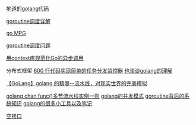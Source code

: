 # 
[地道的golang代码](http://colobu.com/2017/06/30/idiomatic-go-references/)

[goroutine调度详解](http://blog.csdn.net/heiyeshuwu/article/details/51178268)

[go MPG](http://colobu.com/2016/06/27/dive-into-go-8/)

[goroutine调度问题](http://www.cnblogs.com/nullcc/p/5926686.html)

[](https://juejin.im/entry/58bad368ac502e006bf6eba3)

[用context库规范化Go的异步调用](http://wudaijun.com/2017/08/go-conetxt-usage/)


分布式框架
[600 行代码实现简单的任务分发监控器](http://masutangu.com/2015/08/script-monitor-writen-in-600-lines-code/)
[也谈谈golang的理解](http://masutangu.com/2015/08/talk-about-golang/)


[【GoLang】golang 的精髓--流水线，对现实世界的完美模拟](http://www.cnblogs.com/junneyang/p/6215785.html)

[golang chan func()多节流水线实例一则](https://zhuanlan.zhihu.com/p/23470883)
[golang的并发模式](https://brantou.github.io/2017/05/17/go-concurrency-patterns-pipelines/)
[goroutine背后的系统知识](http://www.infoq.com/cn/articles/knowledge-behind-goroutine)
[golang的很多小工具以及笔记](https://github.com/dongjun111111/notes/blob/master/Golang/Golang%E5%9F%BA%E7%A1%80%E7%9F%A5%E8%AF%86.md)

[空接口](http://www.kuaizh.com/cntdetail.php?type=cnt_new_desc&id=1308)

